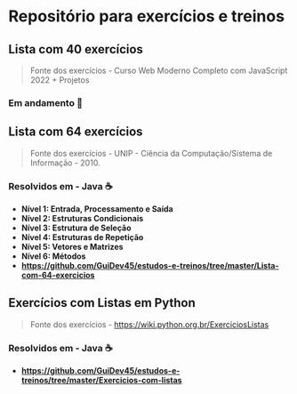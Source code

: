 # Repositório para exercícios e treinos  

## Lista com 40 exercícios
> Fonte dos exercícios - Curso Web Moderno Completo com JavaScript 2022 + Projetos
### Em andamento :construction:

## Lista com 64 exercícios
> Fonte dos exercícios - UNIP - Ciência da Computação/Sistema de Informação - 2010.

### Resolvidos em - Java :coffee:

- **Nível 1: Entrada, Processamento e Saída**
- **Nível 2: Estruturas Condicionais**
- **Nível 3: Estrutura de Seleção**
- **Nível 4: Estruturas de Repetição**
- **Nível 5: Vetores e Matrizes**
- **Nível 6: Métodos**
- **https://github.com/GuiDev45/estudos-e-treinos/tree/master/Lista-com-64-exercicios**

## Exercícios com Listas em Python
> Fonte dos exercícios - https://wiki.python.org.br/ExerciciosListas

### Resolvidos em - Java :coffee:

- **https://github.com/GuiDev45/estudos-e-treinos/tree/master/Exercicios-com-listas**
